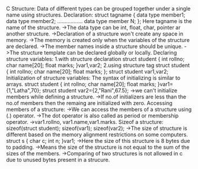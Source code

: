  C
Structure:
Data of different types can be grouped together under a single name using structures.
Declaration:
struct tagname
{
data type member1;
data type member2;
.................
data type member N;
};
Here tagname is the name of the structure. 
->The data type can be int, float, char, pointer ar another structure.
->Declaration of a structure won't create any space in memory.
->The memory is created only when the variables of the structure are declared.
->The member names inside a structure should be unique.
->The structure template can be declared globally or locally.
Declaring structure variables:
1.with structure declaration
struct student
{
int rollno;
char name[20];
float marks;
}var1,var2;
2.using structure tag
struct student
{
int rollno;
char name[20];
float marks;
};
struct student var1,var2;
Initialization of structure variables:
The syntax of initializing is similar to arrays.
struct student
{
int rollno;
char name[20];
float marks;
}var1={1,"Latha",70};
struct student var2={2,"Rani",67.5};
->we can't initialize members while defining a structure.
->If no.of initializers are less than the no.of members then the remaing are initialized with zero.
Accessing members of a structure:
->We can access the members of a structure using (.) operator.
->The dot operator is also called as period or membership operator.
->var1.rollno, var1.name,var1.marks.
Sizeof a structure:
sizeof(struct student);
sizeof(var1);
sizeof(var2);
->The size of structure is different based on the memory alignment restrictions on some computers.
struct s
{
char c;
int n;
}var1;
->Here the size of this structure is 8 bytes due to padding. 
->Means the size of the structure is not equal to the sum of the sizes of the members.
->Comparing of two structures is not allowed in c due to unused bytes present in a strucure.
